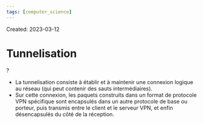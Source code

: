 ```yaml
---
tags: [computer_science] 
---
```

Created: 2023-03-12

# Tunnelisation
?
- La tunnelisation consiste à établir et à maintenir une connexion logique au réseau (qui peut contenir des sauts intermédiaires).
- Sur cette connexion, les paquets construits dans un format de protocole VPN spécifique sont encapsulés dans un autre protocole de base ou porteur, puis transmis entre le client et le serveur VPN, et enfin désencapsulés du côté de la réception.
<!--SR:!2024-04-12,168,170-->